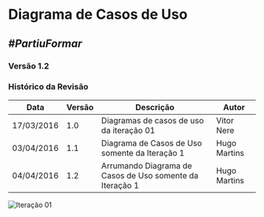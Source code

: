 # **Diagrama de Casos de Uso**

##  ***#PartiuFormar***

### **Versão 1.2**

### Histórico da Revisão
Data|Versão|Descrição|Autor
-----|------|---------|-------
17/03/2016|1.0|Diagramas de casos de uso da iteração 01| Vitor Nere
03/04/2016|1.1|Diagrama de Casos de Uso somente da Iteração 1| Hugo Martins
04/04/2016|1.2|Arrumando Diagrama de Casos de Uso somente da Iteração 1| Hugo Martins

![Iteração 01](http://imgur.com/6pAdlbm.png)